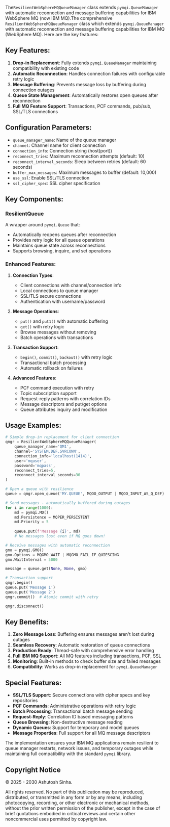 The`ResilientWebSphereMQQueueManager` class extends `pymqi.QueueManager` with automatic reconnection and message buffering capabilities for IBM WebSphere MQ (now IBM MQ).The comprehensive `ResilientWebSphereMQQueueManager` class which extends `pymqi.QueueManager` with automatic reconnection and message buffering capabilities for IBM MQ (WebSphere MQ). Here are the key features:

## Key Features:

1. **Drop-in Replacement**: Fully extends `pymqi.QueueManager` maintaining compatibility with existing code
2. **Automatic Reconnection**: Handles connection failures with configurable retry logic
3. **Message Buffering**: Prevents message loss by buffering during connection outages
4. **Queue State Management**: Automatically restores open queues after reconnection
5. **Full MQ Feature Support**: Transactions, PCF commands, pub/sub, SSL/TLS connections

## Configuration Parameters:

- `queue_manager_name`: Name of the queue manager
- `channel`: Channel name for client connection
- `connection_info`: Connection string (host(port))
- `reconnect_tries`: Maximum reconnection attempts (default: 10)
- `reconnect_interval_seconds`: Sleep between retries (default: 60 seconds)
- `buffer_max_messages`: Maximum messages to buffer (default: 10,000)
- `use_ssl`: Enable SSL/TLS connection
- `ssl_cipher_spec`: SSL cipher specification

## Key Components:

### ResilientQueue
A wrapper around `pymqi.Queue` that:
- Automatically reopens queues after reconnection
- Provides retry logic for all queue operations
- Maintains queue state across reconnections
- Supports browsing, inquire, and set operations

### Enhanced Features:

1. **Connection Types**:
   - Client connections with channel/connection info
   - Local connections to queue manager
   - SSL/TLS secure connections
   - Authentication with username/password

2. **Message Operations**:
   - `put()` and `put1()` with automatic buffering
   - `get()` with retry logic
   - Browse messages without removing
   - Batch operations with transactions

3. **Transaction Support**:
   - `begin()`, `commit()`, `backout()` with retry logic
   - Transactional batch processing
   - Automatic rollback on failures

4. **Advanced Features**:
   - PCF command execution with retry
   - Topic subscription support
   - Request-reply patterns with correlation IDs
   - Message descriptors and put/get options
   - Queue attributes inquiry and modification

## Usage Examples:

```python
# Simple drop-in replacement for client connection
qmgr = ResilientWebSphereMQQueueManager(
    queue_manager_name='QM1',
    channel='SYSTEM.DEF.SVRCONN',
    connection_info='localhost(1414)',
    user='mquser',
    password='mqpass',
    reconnect_tries=5,
    reconnect_interval_seconds=30
)

# Open a queue with resilience
queue = qmgr.open_queue('MY.QUEUE', MQOO_OUTPUT | MQOO_INPUT_AS_Q_DEF)

# Send messages - automatically buffered during outages
for i in range(1000):
    md = pymqi.MD()
    md.Persistence = MQPER_PERSISTENT
    md.Priority = 5
    
    queue.put(f'Message {i}', md)
    # No messages lost even if MQ goes down!

# Receive messages with automatic reconnection
gmo = pymqi.GMO()
gmo.Options = MQGMO_WAIT | MQGMO_FAIL_IF_QUIESCING
gmo.WaitInterval = 5000

message = queue.get(None, None, gmo)

# Transaction support
qmgr.begin()
queue.put('Message 1')
queue.put('Message 2')
qmgr.commit()  # Atomic commit with retry

qmgr.disconnect()
```

## Key Benefits:

1. **Zero Message Loss**: Buffering ensures messages aren't lost during outages
2. **Seamless Recovery**: Automatic restoration of queue connections
3. **Production Ready**: Thread-safe with comprehensive error handling
4. **Full IBM MQ Support**: All MQ features including transactions, PCF, SSL
5. **Monitoring**: Built-in methods to check buffer size and failed messages
6. **Compatibility**: Works as drop-in replacement for `pymqi.QueueManager`

## Special Features:

- **SSL/TLS Support**: Secure connections with cipher specs and key repositories
- **PCF Commands**: Administrative operations with retry logic
- **Batch Processing**: Transactional batch message sending
- **Request-Reply**: Correlation ID based messaging patterns
- **Queue Browsing**: Non-destructive message reading
- **Dynamic Queues**: Support for temporary and model queues
- **Message Properties**: Full support for all MQ message descriptors

The implementation ensures your IBM MQ applications remain resilient to queue manager restarts, network issues, and temporary outages while maintaining full compatibility with the standard `pymqi` library.



## Copyright Notice

© 2025 - 2030 Ashutosh Sinha.

All rights reserved. No part of this publication may be reproduced, distributed, or transmitted in any form or by any means, including photocopying, recording, or other electronic or mechanical methods, without the prior written permission of the publisher, except in the case of brief quotations embodied in critical reviews and certain other noncommercial uses permitted by copyright law.